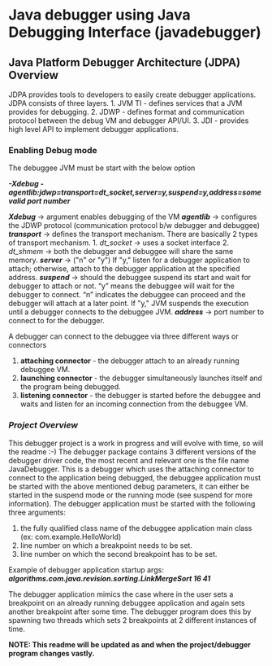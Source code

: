 # Java debugger using Java Debugging Interface (javadebugger)
## Java Platform Debugger Architecture (JDPA) Overview
JDPA provides tools to developers to easily create debugger applications.  JDPA consists of three layers.
	1. JVM TI - defines services that a JVM provides for debugging.
	2. JDWP - defines format and communication protocol between the debug VM and debugger API/UI.
	3. JDI - provides high level API to implement debugger applications.

### Enabling Debug mode
The debuggee JVM must be start with the below option

***-Xdebug -agentlib:jdwp=transport=dt_socket,server=y,suspend=y,address=some valid port number***

***Xdebug*** -> argument enables debugging of the VM
***agentlib***  -> configures the JDWP protocol (communication protocol b/w debugger and debuggee)
***transport*** -> defines the transport mechanism.  There are basically 2 types of transport mechanism.
			1. *dt_socket* -> uses a socket interface
			2. *dt_shmem* -> both the debugger and debuggee will share the same memory.
***server*** -> ("n" or "y") If "y," listen for a debugger application to attach; otherwise, attach to the debugger application at the specified address.
***suspend*** -> should the debuggee suspend its start and wait for debugger to attach or not.  “y” means the debuggee will wait for the debugger to connect. “n” indicates the debuggee can proceed and the debugger will attach at a later point.  If "y," JVM suspends the execution until a debugger connects to the debuggee JVM.
***address*** -> port number to connect to for the debugger.

A debugger can connect to the debuggee via three different ways or connectors
1. **attaching connector** - the debugger attach to an already running debuggee VM.
2. **launching connector** - the debugger simultaneously launches itself and the program being debugged.
3. **listening connector** - the debugger is started before the debuggee and waits and listen for an incoming connection from the debuggee VM.

### ***Project Overview***
This debugger project is a work in progress and will evolve with time, so will the readme :-)
The debugger package contains 3 different versions of the debugger driver code, the most recent and relevant one is the file name JavaDebugger.
This is a debugger which uses the attaching connector to connect to the application being debugged, the debuggee application must be started with the above mentioned debug parameters, it can either be started in the suspend mode or the running mode (see suspend for more information).
The debugger application must be started with the following three arguments:
1. the fully qualified class name of the debuggee application main class (ex: com.example.HelloWorld)
2. line number on which a breakpoint needs to be set.
3. line number on which the second breakpoint has to be set.

Example of debugger application startup args: ***algorithms.com.java.revision.sorting.LinkMergeSort 16 41***

The debugger application mimics the case where in the user sets a breakpoint on an already running debuggee application and again sets another breakpoint after some time.  The debugger program does this by spawning two threads which sets 2 breakpoints at 2 different instances of time.

**NOTE: This readme will be updated as and when the project/debugger program changes vastly.** 

